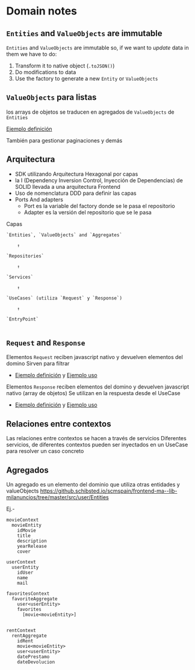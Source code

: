 # Domain notes


## `Entities` and `ValueObjects` are immutable

`Entities` and `ValueObjects` are immutable so, if we want to _update_ data in them we have to do:

1. Transform it to native object (`.toJSON()`) 
2. Do modifications to data
3. Use the factory to generate a new `Entity` or `ValueObjects`


## `ValueObjects` para listas

los arrays de objetos se traducen en agregados de `ValueObjects` de `Entities`

[Ejemplo definición](https://github.schibsted.io/scmspain/frontend-ma--lib-milanuncios/blob/master/src/categories/ValueObjects/CategoriesListValueObject.js) 

También para gestionar paginaciones y demás


## Arquitectura

- SDK utilizando Arquitectura Hexagonal por capas
- la I (Dependency Inversion Control, Inyección de Dependencias) de SOLID llevada a una arquitectura Frontend
- Uso de nomenclatura DDD para definir las capas
- Ports And adapters
  - Port es la variable del factory donde se le pasa el repositorio
  - Adapter es la versión del repositorio que se le pasa

Capas
```
`Entities`, `ValueObjects` and `Aggregates` 

    ↑

`Repositories` 
  
    ↑

`Services` 

    ↑

`UseCases` (utiliza `Request` y `Response`)

    ↑

`EntryPoint` 


```


## `Request` and `Response`

Elementos `Request` reciben javascript nativo y devuelven elementos del domino
Sirven para filtrar

- [Ejemplo definición](https://github.com/carlosvillu/UABTexthandler/blob/master/src/domain/texts/Requests/EvaluationTextsRequest.js) y [Ejemplo uso](https://github.com/carlosvillu/UABTexthandler/blob/master/src/domain/texts/UseCases/SaveEvaluationTextsUseCase.js)

Elementos `Response` reciben elementos del domino y devuelven javascript nativo (array de objetos)
Se utilizan en la respuesta desde el UseCase

- [Ejemplo definición](https://github.schibsted.io/scmspain/frontend-ma--lib-milanuncios/blob/master/src/stats/Responses/AdStatsResponse.js) y [Ejemplo uso](https://github.schibsted.io/scmspain/frontend-ma--lib-milanuncios/blob/5175ef2efba605e6f307e91902674b2260ab6a61/src/stats/UseCases/GetAdByIdAndStatsUseCase.js#L23)

## Relaciones entre contextos

Las relaciones entre contextos se hacen a través de servicios
Diferentes servicios, de diferentes contextos pueden ser inyectados en un UseCase para resolver un caso concreto

## Agregados

Un agregado es un elemento del dominio que utiliza otras entidades y valueObjects
https://github.schibsted.io/scmspain/frontend-ma--lib-milanuncios/tree/master/src/user/Entities

Ej.- 

```
movieContext
  movieEntity
    idMovie
    title
    description
    yearRelease
    cover

userContext
  userEntity
    idUser
    name
    mail

favoritesContext
  favoriteAggregate
    user<userEntity>
    favorites
      [movie<movieEntity>]
    

rentContext
  rentAggregate
    idRent
    movie<movieEntity>
    user<userEntity>
    datePrestamo
    dateDevolucion
```




